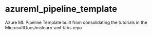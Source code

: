 # azureml_pipeline_template
Azure ML Pipeline Template built from consolidating the tutorials in the MicrosoftDocs/mslearn-aml-labs repo
